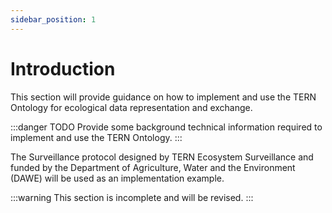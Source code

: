 ```yaml
---
sidebar_position: 1
---
```


# Introduction

This section will provide guidance on how to implement and use the TERN Ontology for ecological data representation and exchange. 

:::danger TODO
Provide some background technical information required to implement and use the TERN Ontology.
:::

The Surveillance protocol designed by TERN Ecosystem Surveillance and funded by the Department of Agriculture, Water and the Environment (DAWE) will be used as an implementation example. 


:::warning
This section is incomplete and will be revised.
:::